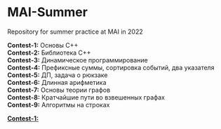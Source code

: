 # MAI-Summer
Repository for summer practice at MAI in 2022

**Contest-1:** Основы C++  
**Contest-2:** Библиотека C++  
**Contest-3:** Динамическое программирование  
**Contest-4:** Префиксные суммы, сортировка событий, два указателя  
**Contest-5:** ДП, задача о рюкзаке  
**Contest-6:** Длинная арифметика  
**Contest-7:** Основы теории графов  
**Contest-8:** Кратчайшие пути во взвешенных графах    
**Contest-9:** Алгоритмы на строках  


[**Contest-1:**](./Contest-1)  


